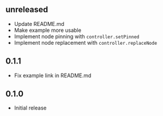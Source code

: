 ## unreleased

- Update README.md
- Make example more usable
- Implement node pinning with `controller.setPinned`
- Implement node replacement with `controller.replaceNode`

## 0.1.1

- Fix example link in README.md

## 0.1.0

- Initial release
